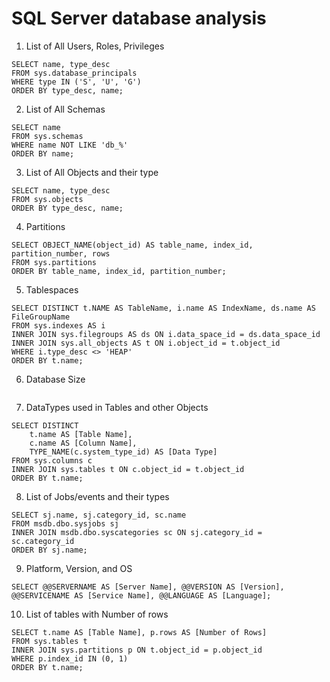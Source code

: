 # SQL Server database analysis

1. List of All Users, Roles, Privileges
```
SELECT name, type_desc
FROM sys.database_principals
WHERE type IN ('S', 'U', 'G')
ORDER BY type_desc, name;
```
2. List of All Schemas
```
SELECT name
FROM sys.schemas
WHERE name NOT LIKE 'db_%'
ORDER BY name;
```
3. List of All Objects and their type
```
SELECT name, type_desc
FROM sys.objects
ORDER BY type_desc, name;
```
4. Partitions
```
SELECT OBJECT_NAME(object_id) AS table_name, index_id, partition_number, rows
FROM sys.partitions
ORDER BY table_name, index_id, partition_number;

```
5. Tablespaces
```
SELECT DISTINCT t.NAME AS TableName, i.name AS IndexName, ds.name AS FileGroupName
FROM sys.indexes AS i
INNER JOIN sys.filegroups AS ds ON i.data_space_id = ds.data_space_id
INNER JOIN sys.all_objects AS t ON i.object_id = t.object_id
WHERE i.type_desc <> 'HEAP'
ORDER BY t.name;
```
6. Database Size
```
```
7. DataTypes used in Tables and other Objects
```
SELECT DISTINCT
    t.name AS [Table Name],
    c.name AS [Column Name],
    TYPE_NAME(c.system_type_id) AS [Data Type]
FROM sys.columns c
INNER JOIN sys.tables t ON c.object_id = t.object_id
ORDER BY t.name;
```
8. List of Jobs/events and their types
```
SELECT sj.name, sj.category_id, sc.name
FROM msdb.dbo.sysjobs sj
INNER JOIN msdb.dbo.syscategories sc ON sj.category_id = sc.category_id
ORDER BY sj.name;
```
9. Platform, Version, and OS
```
SELECT @@SERVERNAME AS [Server Name], @@VERSION AS [Version], @@SERVICENAME AS [Service Name], @@LANGUAGE AS [Language];
```
10. List of tables with Number of rows
```  
SELECT t.name AS [Table Name], p.rows AS [Number of Rows]
FROM sys.tables t
INNER JOIN sys.partitions p ON t.object_id = p.object_id
WHERE p.index_id IN (0, 1)
ORDER BY t.name;
```
